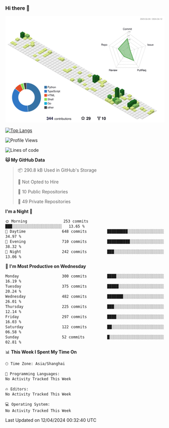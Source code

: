 ### Hi there 👋

![](./profile-3d-contrib/profile-green-animate.svg)

 

[![Top Langs](https://github-readme-stats.vercel.app/api/top-langs/?username=fly2tomato)](https://github.com/anuraghazra/github-readme-stats)


 

<!--START_SECTION:waka-->
![Profile Views](http://img.shields.io/badge/Profile%20Views-3-blue)

![Lines of code](https://img.shields.io/badge/From%20Hello%20World%20I%27ve%20Written-516.9%20thousand%20lines%20of%20code-blue)

**🐱 My GitHub Data** 

> 📦 290.8 kB Used in GitHub's Storage 
 > 
> 🚫 Not Opted to Hire
 > 
> 📜 10 Public Repositories 
 > 
> 🔑 49 Private Repositories 
 > 
**I'm a Night 🦉** 

```text
🌞 Morning                253 commits         ███░░░░░░░░░░░░░░░░░░░░░░   13.65 % 
🌆 Daytime                648 commits         █████████░░░░░░░░░░░░░░░░   34.97 % 
🌃 Evening                710 commits         ██████████░░░░░░░░░░░░░░░   38.32 % 
🌙 Night                  242 commits         ███░░░░░░░░░░░░░░░░░░░░░░   13.06 % 
```
📅 **I'm Most Productive on Wednesday** 

```text
Monday                   300 commits         ████░░░░░░░░░░░░░░░░░░░░░   16.19 % 
Tuesday                  375 commits         █████░░░░░░░░░░░░░░░░░░░░   20.24 % 
Wednesday                482 commits         ███████░░░░░░░░░░░░░░░░░░   26.01 % 
Thursday                 225 commits         ███░░░░░░░░░░░░░░░░░░░░░░   12.14 % 
Friday                   297 commits         ████░░░░░░░░░░░░░░░░░░░░░   16.03 % 
Saturday                 122 commits         ██░░░░░░░░░░░░░░░░░░░░░░░   06.58 % 
Sunday                   52 commits          █░░░░░░░░░░░░░░░░░░░░░░░░   02.81 % 
```


📊 **This Week I Spent My Time On** 

```text
🕑︎ Time Zone: Asia/Shanghai

💬 Programming Languages: 
No Activity Tracked This Week

🔥 Editors: 
No Activity Tracked This Week

💻 Operating System: 
No Activity Tracked This Week
```


 Last Updated on 12/04/2024 00:32:40 UTC
<!--END_SECTION:waka-->
